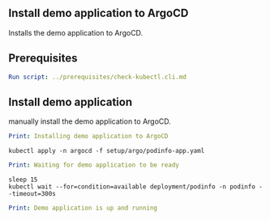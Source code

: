 ## Install demo application to ArgoCD

Installs the demo application to ArgoCD.

## Prerequisites

```yaml instacli
Run script: ../prerequisites/check-kubectl.cli.md
```

## Install demo application

manually install the demo application to ArgoCD.

```yaml instacli
Print: Installing demo application to ArgoCD
```

```shell
kubectl apply -n argocd -f setup/argo/podinfo-app.yaml
```

```yaml instacli
Print: Waiting for demo application to be ready
```

```shell show_output=false
sleep 15
kubectl wait --for=condition=available deployment/podinfo -n podinfo --timeout=300s
```

```yaml instacli
Print: Demo application is up and running
```